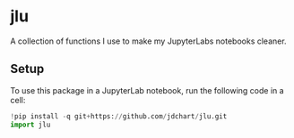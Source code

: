 # jlu
A collection of functions I use to make my JupyterLabs notebooks cleaner.

## Setup
To use this package in a JupyterLab notebook, run the following code in a cell:

```python
!pip install -q git+https://github.com/jdchart/jlu.git
import jlu
```